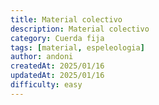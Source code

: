 ```yaml
---
title: Material colectivo
description: Material colectivo
category: Cuerda fija
tags: [material, espeleologia]
author: andoni
createdAt: 2025/01/16
updatedAt: 2025/01/16
difficulty: easy
---
```

